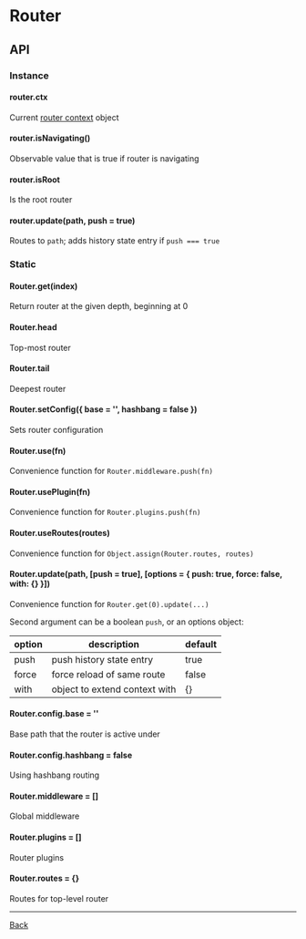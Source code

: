 # Router

## API

### Instance

#### router.ctx
Current [router context](./context.md) object

#### router.isNavigating()
Observable value that is true if router is navigating

#### router.isRoot
Is the root router

#### router.update(path, push = true)
Routes to `path`; adds history state entry if `push === true`

### Static

#### Router.get(index)
Return router at the given depth, beginning at 0

#### Router.head
Top-most router

#### Router.tail
Deepest router

#### Router.setConfig({ base = '', hashbang = false })
Sets router configuration

#### Router.use(fn)
Convenience function for `Router.middleware.push(fn)`

#### Router.usePlugin(fn)
Convenience function for `Router.plugins.push(fn)`

#### Router.useRoutes(routes)
Convenience function for `Object.assign(Router.routes, routes)`

#### Router.update(path, [push = true], [options = { push: true, force: false, with: {} }])
Convenience function for `Router.get(0).update(...)`

Second argument can be a boolean `push`, or an options object:

option | description                    | default
------ | ------------------------------ | -------
push   | push history state entry       | true
force  | force reload of same route     | false
with   | object to extend context with  | {}

#### Router.config.base = ''
Base path that the router is active under

#### Router.config.hashbang = false
Using hashbang routing

#### Router.middleware = []
Global middleware

#### Router.plugins = []
Router plugins

#### Router.routes = {}
Routes for top-level router

---

[Back](./README.md)
